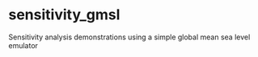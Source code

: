 # sensitivity_gmsl
Sensitivity analysis demonstrations using a simple global mean sea level emulator
